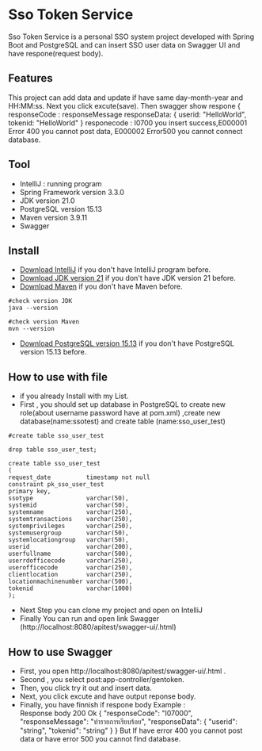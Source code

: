 # Sso Token Service

Sso Token Service is a personal SSO system project developed with Spring Boot and PostgreSQL and can insert SSO user data on Swagger UI and have respone(request body).

## Features
This project can add data and update if have same day-month-year and HH:MM:ss. Next you click excute(save). Then swagger show respone {
responseCode : 
responseMessage
responseData: {
userid: "HelloWorld",
tokenid: "HelloWorld"
} responecode : I0700 you insert success,E000001 Error 400 you cannot post data, E000002 Error500 you cannot connect database.

## Tool
* IntelliJ : running program 
* Spring Framework version 3.3.0
* JDK version 21.0
* PostgreSQL version 15.13
* Maven version 3.9.11
* Swagger 

## Install

* [Download IntelliJ](https://www.jetbrains.com/idea/download/?section=windows#) if you don't have IntelliJ program before.
* [Download JDK version 21](https://download.oracle.com/java/21/archive/jdk-21.0.7_windows-x64_bin.exe) if you don't have JDK version 21 before.
* [Download Maven](https://maven.apache.org/download.cgi) if you don't have Maven before.
 ```
#check version JDK
java --version

#check version Maven
mvn --version
 ```
*  [Download PostgreSQL version 15.13](https://www.postgresql.org/download/) if you don't have PostgreSQL version 15.13 before.

## How to use with file

* if you already Install with my List. 
* First , you should set up database in PostgreSQL to create new role(about username password have at pom.xml) ,create new database(name:ssotest) and create table (name:sso_user_test)
 ```
 #create table sso_user_test
 
drop table sso_user_test;

create table sso_user_test
(
request_date          timestamp not null
constraint pk_sso_user_test
primary key,
ssotype               varchar(50),
systemid              varchar(50),
systemname            varchar(250),
systemtransactions    varchar(250),
systemprivileges      varchar(250),
systemusergroup       varchar(50),
systemlocationgroup   varchar(50),
userid                varchar(200),
userfullname          varchar(500),
userrdofficecode      varchar(250),
userofficecode        varchar(250),
clientlocation        varchar(250),
locationmachinenumber varchar(500),
tokenid               varchar(1000)
);
 ```

* Next Step you can clone my project and open on IntelliJ
* Finally You can run and open link Swagger (http://localhost:8080/apitest/swagger-ui/.html)

## How to use Swagger

* First, you open http://localhost:8080/apitest/swagger-ui/.html .
* Second , you select post:app-controller/gentoken.
* Then, you click try it out and insert data.
* Next, you click excute and have output reponse body.
* Finally, you have finnish if respone body  Example : 	
  Response body 200 Ok
  {
  "responseCode": "I07000",
  "responseMessage": "ทำรายการเรียบร้อย",
  "responseData": {
  "userid": "string",
  "tokenid": "string"
  }
  } But If have error 400 you cannot post data or have error 500 you cannot find database. 





